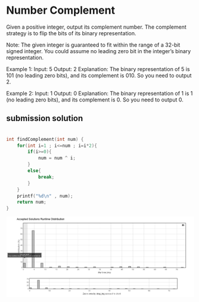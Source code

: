 # Number Complement

Given a positive integer, output its complement number. The complement strategy is to flip the bits of its binary representation.

Note:
The given integer is guaranteed to fit within the range of a 32-bit signed integer.
You could assume no leading zero bit in the integer’s binary representation.

Example 1:
Input: 5
Output: 2
Explanation: The binary representation of 5 is 101 (no leading zero bits), and its complement is 010. So you need to output 2.

Example 2:
Input: 1
Output: 0
Explanation: The binary representation of 1 is 1 (no leading zero bits), and its complement is 0. So you need to output 0.




## submission solution

```c

int findComplement(int num) {
    for(int i=1 ; i<=num ; i=i*2){
        if(i>=0){
            num = num ^ i;    
        }
        else{
            break;
        }
    }
    printf("%d\n" , num);
    return num;
}


```

![Number_Complement.png](./Number_Complement.png)